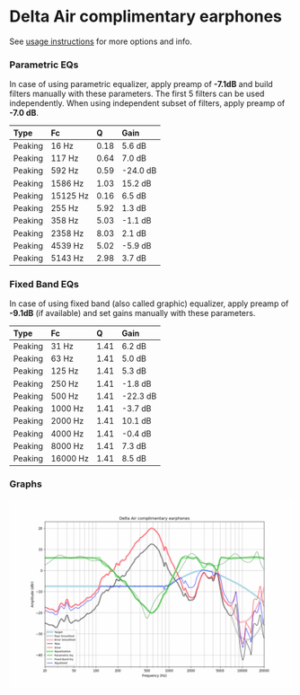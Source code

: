 # Delta Air complimentary earphones
See [usage instructions](https://github.com/jaakkopasanen/AutoEq#usage) for more options and info.

### Parametric EQs
In case of using parametric equalizer, apply preamp of **-7.1dB** and build filters manually
with these parameters. The first 5 filters can be used independently.
When using independent subset of filters, apply preamp of **-7.0 dB**.

| Type    | Fc       |    Q | Gain     |
|:--------|:---------|:-----|:---------|
| Peaking | 16 Hz    | 0.18 | 5.6 dB   |
| Peaking | 117 Hz   | 0.64 | 7.0 dB   |
| Peaking | 592 Hz   | 0.59 | -24.0 dB |
| Peaking | 1586 Hz  | 1.03 | 15.2 dB  |
| Peaking | 15125 Hz | 0.16 | 6.5 dB   |
| Peaking | 255 Hz   | 5.92 | 1.3 dB   |
| Peaking | 358 Hz   | 5.03 | -1.1 dB  |
| Peaking | 2358 Hz  | 8.03 | 2.1 dB   |
| Peaking | 4539 Hz  | 5.02 | -5.9 dB  |
| Peaking | 5143 Hz  | 2.98 | 3.7 dB   |

### Fixed Band EQs
In case of using fixed band (also called graphic) equalizer, apply preamp of **-9.1dB**
(if available) and set gains manually with these parameters.

| Type    | Fc       |    Q | Gain     |
|:--------|:---------|:-----|:---------|
| Peaking | 31 Hz    | 1.41 | 6.2 dB   |
| Peaking | 63 Hz    | 1.41 | 5.0 dB   |
| Peaking | 125 Hz   | 1.41 | 5.3 dB   |
| Peaking | 250 Hz   | 1.41 | -1.8 dB  |
| Peaking | 500 Hz   | 1.41 | -22.3 dB |
| Peaking | 1000 Hz  | 1.41 | -3.7 dB  |
| Peaking | 2000 Hz  | 1.41 | 10.1 dB  |
| Peaking | 4000 Hz  | 1.41 | -0.4 dB  |
| Peaking | 8000 Hz  | 1.41 | 7.3 dB   |
| Peaking | 16000 Hz | 1.41 | 8.5 dB   |

### Graphs
![](./Delta%20Air%20complimentary%20earphones.png)